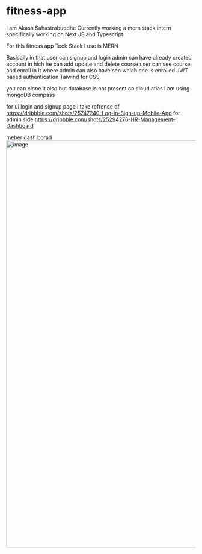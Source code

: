 # fitness-app

I am Akash Sahastrabuddhe
Currently working a mern stack intern specifically working on Next JS and Typescript

For this fitness app Teck Stack I use is MERN

Basically in that user can signup and login
admin can have already created account in hich he can add update and delete course
user can see course and enroll in it where admin can also have sen which one is enrolled
JWT based authentication 
Taiwind for CSS


you can clone it also
but database is not present on cloud atlas I am using mongoDB compass

for ui login and signup page i take refrence of https://dribbble.com/shots/25747240-Log-in-Sign-up-Mobile-App
for admin side https://dribbble.com/shots/25294276-HR-Management-Dashboard

meber dash borad <img width="1920" height="1080" alt="image" src="https://github.com/user-attachments/assets/07694e41-3edf-4e95-af12-4bd2595f26ec" />



